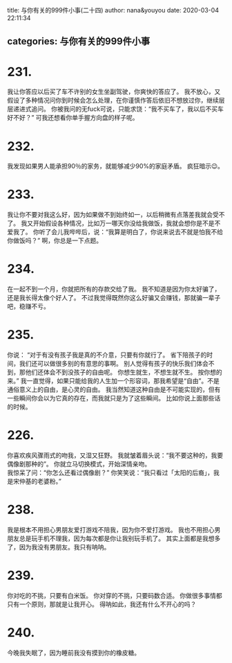 title: 与你有关的999件小事(二十四)
author: nana&youyou
date: 2020-03-04 22:11:34

categories: 与你有关的999件小事
---

# 231.

我让你答应以后买了车不许别的女生坐副驾驶，你爽快的答应了。
我不放心，又假设了多种情况问你到时候会怎么处理，在你谨慎作答后依旧不想放过你，继续层层递进式追问。
你被我问的无fuck可说，只能求饶：“我不买车了，我以后不买车好不好？”
可我还想看你单手握方向盘的样子呢。<!-- more -->

# 232.

我发现如果男人能承担90％的家务，就能够减少90%的家庭矛盾。
疯狂暗示😉。

# 233.

我让你不要对我这么好，因为如果做不到始终如一，以后稍微有点落差我就会受不了。
我又开始假设各种情况，比如万一哪天你没给我做饭，我就会想你是不是不爱我了。
你听了会儿我哔哔后，说：“我算是明白了，你说来说去不就是怕我不给你做饭吗？”
啊，你总是一下点题。

# 234.

在一起不到一个月，你就把所有的存款交给了我。
我不知道是因为你太好骗了，还是我长得太像个好人了。
不过我觉得既然你这么好骗又会赚钱，那就骗一辈子吧，稳赚不亏。

# 235.

你说：
“对于有没有孩子我是真的不介意，只要有你就行了。
省下陪孩子的时间，我们还可以做很多别的有意思的事啊。
别人觉得有孩子的快乐我们体会不到，那他们还体会不到没孩子的自由呢。
你想生就生，不想生就不生。
按你想的来。”
我一直觉得，如果只能给我的人生加一个形容词，那我希望是“自由”。不是通俗意义上的自由，是心灵的自由。
我当然知道这种自由是不可能实现的，但有一些瞬间你会以为它真的存在，而我就只是为了这些瞬间。
比如你说上面那些话的时候。

# 226.

你喜欢疾风骤雨式的吻我，又湿又狂野。
我就皱着眉头说：“我不要这种的，我要偶像剧那种的”。
你就立马切换模式，开始深情亲吻。<br>我惊呆了问：“你怎么还看过偶像剧？”
你笑笑说：“我只看过「太阳的后裔」，我是宋仲基的老婆粉。”

# 238.

我是根本不用担心男朋友爱打游戏不陪我，因为你不爱打游戏。
我也不用担心男朋友总是玩手机不理我，因为每次都是你让我别玩手机了。
其实上面都是我想多了，因为我没有男朋友。我只有呐呐。

# 239.

你对吃的不挑，只要有白米饭。
你对穿的不挑，只要码数合适。
你做很多事情都只有一个原则，那就是让我开心。
得呐如此，我还有什么不开心的吗？

# 240.

今晚我失眠了，因为睡前我没有摸到你的橡皮糖。